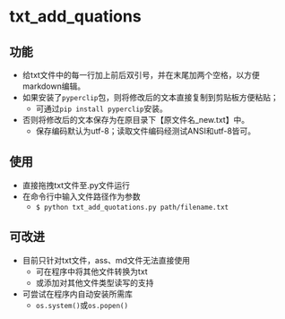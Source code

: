 # txt_add_quations

## 功能
- 给txt文件中的每一行加上前后双引号，并在末尾加两个空格，以方便markdown编辑。
- 如果安装了`pyperclip`包，则将修改后的文本直接复制到剪贴板方便粘贴；
  - 可通过`pip install pyperclip`安装。
- 否则将修改后的文本保存为在原目录下【原文件名_new.txt】中。
  - 保存编码默认为utf-8；读取文件编码经测试ANSI和utf-8皆可。

## 使用
- 直接拖拽txt文件至.py文件运行
- 在命令行中输入文件路径作为参数
  - `$ python txt_add_quotations.py path/filename.txt`

## 可改进
- 目前只针对txt文件，ass、md文件无法直接使用
  - 可在程序中将其他文件转换为txt
  - 或添加对其他文件类型读写的支持
- 可尝试在程序内自动安装所需库
  - `os.system()`或`os.popen()`
